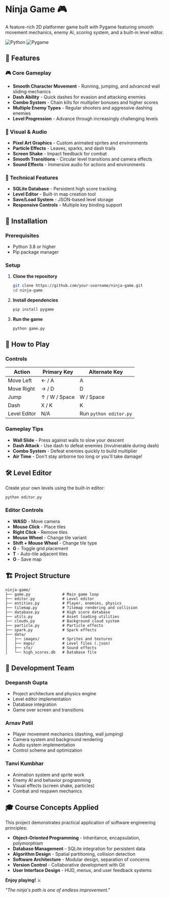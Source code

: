 # Ninja Game 🎮

A feature-rich 2D platformer game built with Pygame featuring smooth movement mechanics, enemy AI, scoring system, and a built-in level editor.

![Python](https://img.shields.io/badge/Python-3.8+-blue.svg)
![Pygame](https://img.shields.io/badge/Pygame-2.0+-green.svg)

## 🎯 Features

### 🎮 Core Gameplay
- **Smooth Character Movement** - Running, jumping, and advanced wall sliding mechanics
- **Dash Ability** - Quick dashes for evasion and attacking enemies
- **Combo System** - Chain kills for multiplier bonuses and higher scores
- **Multiple Enemy Types** - Regular shooters and aggressive dashing enemies
- **Level Progression** - Advance through increasingly challenging levels

### 🎨 Visual & Audio
- **Pixel Art Graphics** - Custom animated sprites and environments
- **Particle Effects** - Leaves, sparks, and dash trails
- **Screen Shake** - Impact feedback for combat
- **Smooth Transitions** - Circular level transitions and camera effects
- **Sound Effects** - Immersive audio for actions and environments

### 💾 Technical Features
- **SQLite Database** - Persistent high score tracking
- **Level Editor** - Built-in map creation tool
- **Save/Load System** - JSON-based level storage
- **Responsive Controls** - Multiple key binding support

## 🚀 Installation

### Prerequisites
- Python 3.8 or higher
- Pip package manager

### Setup
1. **Clone the repository**
   ```bash
   git clone https://github.com/your-username/ninja-game.git
   cd ninja-game
   ```

2. **Install dependencies**
   ```bash
   pip install pygame
   ```

3. **Run the game**
   ```bash
   python game.py
   ```

## 🎯 How to Play

### Controls
| Action | Primary Key | Alternate Key |
|--------|-------------|---------------|
| Move Left | ← / A | A |
| Move Right | → / D | D |
| Jump | ↑ / W / Space | W / Space |
| Dash | X / K | K |
| Level Editor | N/A | Run `python editor.py` |

### Gameplay Tips
- **Wall Slide** - Press against walls to slow your descent
- **Dash Attack** - Use dash to defeat enemies (invulnerable during dash)
- **Combo System** - Defeat enemies quickly to build multiplier
- **Air Time** - Don't stay airborne too long or you'll take damage!

## 🛠 Level Editor

Create your own levels using the built-in editor:

```bash
python editor.py
```

### Editor Controls
- **WASD** - Move camera
- **Mouse Click** - Place tiles
- **Right Click** - Remove tiles
- **Mouse Wheel** - Change tile variant
- **Shift + Mouse Wheel** - Change tile type
- **G** - Toggle grid placement
- **T** - Auto-tile adjacent tiles
- **O** - Save map

## 🏗 Project Structure

```
ninja-game/
├── game.py              # Main game loop
├── editor.py            # Level editor
├── entities.py          # Player, enemies, physics
├── tilemap.py           # Tilemap rendering and collision
├── database.py          # High score database
├── utils.py             # Asset loading utilities
├── clouds.py            # Background cloud system
├── particle.py          # Particle effects
├── spark.py             # Spark effects
├── data/
│   ├── images/          # Sprites and textures
│   ├── maps/            # Level files (.json)
│   ├── sfx/             # Sound effects
│   └── high_scores.db   # Database file
```

## 👥 Development Team

### Deepansh Gupta
- Project architecture and physics engine
- Level editor implementation
- Database integration
- Game over screen and transitions

### Arnav Patil
- Player movement mechanics (dashing, wall jumping)
- Camera system and background rendering
- Audio system implementation
- Control scheme and optimization

### Tanvi Kumbhar
- Animation system and sprite work
- Enemy AI and behavior programming
- Visual effects (screen shake, particles)
- Combat and respawn mechanics

## 🎓 Course Concepts Applied

This project demonstrates practical application of software engineering principles:

- **Object-Oriented Programming** - Inheritance, encapsulation, polymorphism
- **Database Management** - SQLite integration for persistent data
- **Algorithm Design** - Spatial partitioning, collision detection
- **Software Architecture** - Modular design, separation of concerns
- **Version Control** - Collaborative development with Git
- **User Interface Design** - HUD, menus, and user feedback systems

**Enjoy playing!** ⚔️

*"The ninja's path is one of endless improvement."*
